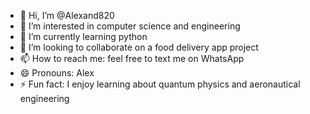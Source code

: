 - 👋 Hi, I’m @Alexand820
- 👀 I’m interested in computer science and engineering
- 🌱 I’m currently learning python
- 💞️ I’m looking to collaborate on a food delivery app project
- 📫 How to reach me: feel free to text me on WhatsApp
- 😄 Pronouns: Alex
- ⚡ Fun fact: I enjoy learning about quantum physics and aeronautical engineering

<!---
Alexand820/Alexand820 is a ✨ special ✨ repository because its `README.md` (this file) appears on your GitHub profile.
You can click the Preview link to take a look at your changes.
--->
